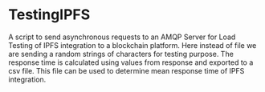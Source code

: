 # TestingIPFS
A script to send asynchronous requests to an AMQP Server for Load Testing of IPFS integration to a blockchain platform.
Here instead of file we are sending a random strings of characters for testing purpose.
The response time is calculated using values from response and exported to a csv file.
This file can be used to determine mean response time of IPFS integration.
